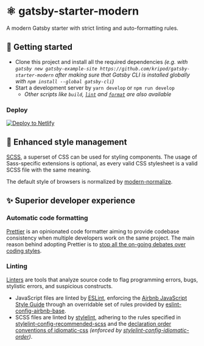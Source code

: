 # ⚛️ gatsby-starter-modern

A modern Gatsby starter with strict linting and auto-formatting rules.

## 🚀 Getting started

* Clone this project and install all the required dependencies _(e.g. with `gatsby new gatsby-example-site https://github.com/kripod/gatsby-starter-modern` after making sure that Gatsby CLI is installed globally with `npm install --global gatsby-cli`)_
* Start a development server by `yarn develop` or `npm run develop`
  * _Other scripts like `build`, [`lint`][script-lint] and [`format`][script-format] are also available_

### Deploy

[![Deploy to Netlify](https://www.netlify.com/img/deploy/button.svg)](https://app.netlify.com/start/deploy?repository=https://github.com/kripod/gatsby-starter-modern)

[script-lint]: #linting
[script-format]: #automatic-code-formatting

## 💅 Enhanced style management

[SCSS][sass], a superset of CSS can be used for styling components. The usage of Sass-specific extensions is optional, as every valid CSS stylesheet is a valid SCSS file with the same meaning.

The default style of browsers is normalized by [modern-normalize][].

[sass]: https://sass-lang.com/
[modern-normalize]: https://github.com/sindresorhus/modern-normalize

## ✨ Superior developer experience

### Automatic code formatting

[Prettier][] is an opinionated code formatter aiming to provide codebase consistency when multiple developers work on the same project. The main reason behind adopting Prettier is to [stop all the on-going debates over coding styles][].

[prettier]: https://prettier.io/
[stop all the on-going debates over coding styles]: https://prettier.io/docs/en/why-prettier.html

### Linting

[Linters][lint] are tools that analyze source code to flag programming errors, bugs, stylistic errors, and suspicious constructs.

* JavaScript files are linted by [ESLint][], enforcing the [Airbnb JavaScript Style Guide][] through an overridable set of rules provided by [eslint-config-airbnb-base][].
* SCSS files are linted by [stylelint][], adhering to the rules specified in [stylelint-config-recommended-scss][] and the [declaration order conventions of idiomatic-css][] _(enforced by [stylelint-config-idiomatic-order][])_.

[lint]: https://en.wikipedia.org/wiki/Lint_(software)
[eslint]: https://eslint.org/
[airbnb javascript style guide]: https://github.com/airbnb/javascript
[eslint-config-airbnb-base]: https://github.com/airbnb/javascript/tree/master/packages/eslint-config-airbnb-base
[stylelint]: https://stylelint.io/
[stylelint-config-recommended-scss]: https://github.com/kristerkari/stylelint-config-recommended-scss
[declaration order conventions of idiomatic-css]: https://github.com/necolas/idiomatic-css#declaration-order
[stylelint-config-idiomatic-order]: https://github.com/ream88/stylelint-config-idiomatic-order
